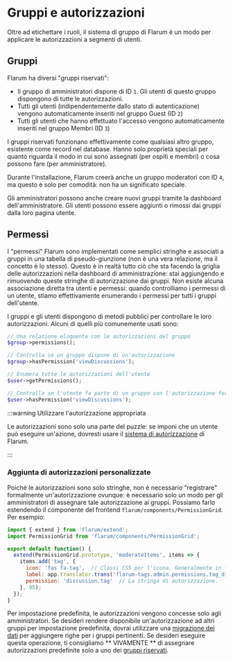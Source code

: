 # Gruppi e autorizzazioni

Oltre ad etichettare i ruoli, il sistema di gruppo di Flarum è un modo per applicare le autorizzazioni a segmenti di utenti.

## Gruppi

Flarum ha diversi "gruppi riservati":

- Il gruppo di amministratori dispone di ID `1`. Gli utenti di questo gruppo dispongono di tutte le autorizzazioni.
- Tutti gli utenti (indipendentemente dallo stato di autenticazione) vengono automaticamente inseriti nel gruppo Guest (ID `2`)
- Tutti gli utenti che hanno effettuato l'accesso vengono automaticamente inseriti nel gruppo Membri (ID `3`)

I gruppi riservati funzionano effettivamente come qualsiasi altro gruppo, esistente come record nel database. Hanno solo proprietà speciali per quanto riguarda il modo in cui sono assegnati (per ospiti e membri) o cosa possono fare (per amministratore).

Durante l'installazione, Flarum creerà anche un gruppo moderatori con ID `4`, ma questo è solo per comodità: non ha un significato speciale.

Gli amministratori possono anche creare nuovi gruppi tramite la dashboard dell'amministratore. Gli utenti possono essere aggiunti o rimossi dai gruppi dalla loro pagina utente.

## Permessi

I "permessi" Flarum sono implementati come semplici stringhe e associati a gruppi in una tabella di pseudo-giunzione (non è una vera relazione, ma il concetto è lo stesso).
Questo è in realtà tutto ciò che sta facendo la griglia delle autorizzazioni nella dashboard di amministrazione: stai aggiungendo e rimuovendo queste stringhe di autorizzazione dai gruppi.
Non esiste alcuna associazione diretta tra utenti e permessi: quando controlliamo i permessi di un utente, stiamo effettivamente enumerando i permessi per tutti i gruppi dell'utente.

I gruppi e gli utenti dispongono di metodi pubblici per controllare le loro autorizzazioni. Alcuni di quelli più comunemente usati sono:

```php
// Una relazione eloquente con le autorizzazioni del gruppo
$group->permissions();

// Controlla se un gruppo dispone di un'autorizzazione
$group->hasPermission('viewDiscussions');

// Enumera tutte le autorizzazioni dell'utente
$user->getPermissions();

// Controlla se l'utente fa parte di un gruppo con l'autorizzazione fornita
$user->hasPermission('viewDiscussions');
```

:::warning Utilizzare l'autorizzazione appropriata

Le autorizzazioni sono solo una parte del puzzle: se imponi che un utente può eseguire un'azione, dovresti usare il [sistema di autorizzazione](authorization.md) di Flarum.

:::

### Aggiunta di autorizzazioni personalizzate

Poiché le autorizzazioni sono solo stringhe, non è necessario "registrare" formalmente un'autorizzazione ovunque: è necessario solo un modo per gli amministratori di assegnare tale autorizzazione ai gruppi.
Possiamo farlo estendendo il componente del frontend `flarum/components/PermissionGrid`. Per esempio:

```js
import { extend } from 'flarum/extend';
import PermissionGrid from 'flarum/components/PermissionGrid';

export default function() {
  extend(PermissionGrid.prototype, 'moderateItems', items => {
    items.add('tag', {
      icon: 'fas fa-tag',  // Classi CSS per l'icona. Generalmente in formato fontawesome, anche se puoi usare anche il tuo CSS personalizzato.
      label: app.translator.trans('flarum-tags.admin.permissions.tag_discussions_label'),
      permission: 'discussion.tag'  // La stringa di autorizzazione.
    }, 95);
  });
}
```

Per impostazione predefinita, le autorizzazioni vengono concesse solo agli amministratori. Se desideri rendere disponibile un'autorizzazione ad altri gruppi per impostazione predefinita, dovrai utilizzare una [migrazione dei dati](data.md#migrations) per aggiungere righe per i gruppi pertinenti. Se desideri eseguire questa operazione, ti consigliamo ** VIVAMENTE ** di assegnare autorizzazioni predefinite solo a uno dei [gruppi riservati](#groups).
